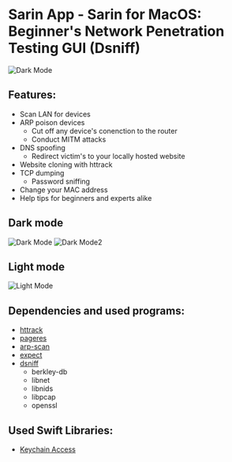# Sarin App - Sarin for MacOS: Beginner's Network Penetration Testing GUI (Dsniff)
![Dark Mode](https://i.imgur.com/a5G2x81.png)

## Features:
- Scan LAN for devices
- ARP poison devices
  - Cut off any device's conenction to the router
  - Conduct MITM attacks
- DNS spoofing
  - Redirect victim's to your locally hosted website
 - Website cloning with httrack
- TCP dumping
  - Password sniffing
- Change your MAC address
- Help tips for beginners and experts alike

## Dark mode
![Dark Mode](https://i.imgur.com/occGO8z.png)
![Dark Mode2](https://i.imgur.com/XVifik0.png)
## Light mode
![Light Mode](https://i.imgur.com/d3kFdJH.png)

## Dependencies and used programs:
- [httrack](https://www.httrack.com)
- [pageres](https://github.com/sindresorhus/pageres-cli)
- [arp-scan](https://github.com/royhills/arp-scan)
- [expect](https://manpages.debian.org/stretch/expect/index.html)
- [dsniff](https://github.com/ggreer/dsniff)
  - berkley-db
  - libnet
  - libnids
  - libpcap 
  - openssl 

## Used Swift Libraries:
- [Keychain Access](https://github.com/kishikawakatsumi/KeychainAccess)
